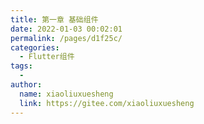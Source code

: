 ```yaml
---
title: 第一章 基础组件
date: 2022-01-03 00:02:01
permalink: /pages/d1f25c/
categories:
  - Flutter组件
tags:
  - 
author: 
  name: xiaoliuxuesheng
  link: https://gitee.com/xiaoliuxuesheng
---
```

